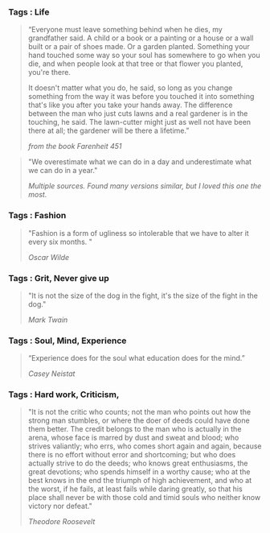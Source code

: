 
### Tags : Life

>“Everyone must leave something behind when he dies, my grandfather said. A child or a book or a painting or a house or a wall built or a pair of shoes made. Or a garden planted. Something your hand touched some way so your soul has somewhere to go when you die, and when people look at that tree or that flower you planted, you're there.
>
>It doesn't matter what you do, he said, so long as you change something from the way it was before you touched it into something that's like you after you take your hands away. The difference between the man who just cuts lawns and a real gardener is in the touching, he said. The lawn-cutter might just as well not have been there at all; the gardener will be there a lifetime.”
>
> _from the book Farenheit 451_


> "We overestimate what we can do in a day and underestimate what we can do in a year."
>
> _Multiple sources. Found many versions similar, but I loved this one the most._



### Tags : Fashion

> "Fashion is a form of ugliness so intolerable that we have to alter it every six months. "
>
> _Oscar Wilde_


### Tags : Grit, Never give up

> "It is not the size of the dog in the fight, it's the size of the fight in the dog."
>
> _Mark Twain_



### Tags : Soul, Mind, Experience

>“Experience does for the soul what education does for the mind.”
>
> _Casey Neistat_



### Tags : Hard work, Criticism, 

> "It is not the critic who counts; not the man who points out how the strong man stumbles, or where the doer of deeds could have done them better. The credit belongs to the man who is actually in the arena, whose face is marred by dust and sweat and blood; who strives valiantly; who errs, who comes short again and again, because there is no effort without error and shortcoming; but who does actually strive to do the deeds; who knows great enthusiasms, the great devotions; who spends himself in a worthy cause; who at the best knows in the end the triumph of high achievement, and who at the worst, if he fails, at least fails while daring greatly, so that his place shall never be with those cold and timid souls who neither know victory nor defeat."
> 
> _Theodore Roosevelt_

